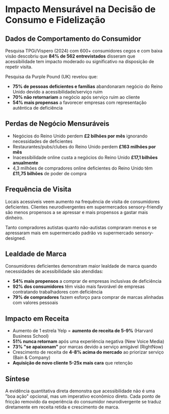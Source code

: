 # Impacto Mensurável na Decisão de Consumo e Fidelização

## Dados de Comportamento do Consumidor

Pesquisa TPGi/Vispero (2024) com 600+ consumidores cegos e com baixa visão descobriu que **84% de 562 entrevistados** disseram que acessibilidade tem impacto moderado ou significativo na disposição de repetir visita. 

Pesquisa da Purple Pound (UK) revelou que:
- **75% de pessoas deficientes e famílias** abandonaram negócio do Reino Unido devido a acessibilidade/serviço ruim
- **70% não retornariam** a negócio após serviço ruim ao cliente
- **54% mais propensas** a favorecer empresas com representação autêntica de deficiência

## Perdas de Negócio Mensuráveis

- Negócios do Reino Unido perdem **£2 bilhões por mês** ignorando necessidades de deficientes
- Restaurantes/pubs/clubes do Reino Unido perdem **£163 milhões por mês**
- Inacessibilidade online custa a negócios do Reino Unido **£17,1 bilhões anualmente**
- 4,3 milhões de compradores online deficientes do Reino Unido têm **£11,75 bilhões** de poder de compra

## Frequência de Visita

Locais acessíveis veem aumento na frequência de visita de consumidores deficientes. Clientes neurodivergentes em supermercados sensory-friendly são menos propensos a se apressar e mais propensos a gastar mais dinheiro. 

Tanto compradores autistas quanto não-autistas compraram menos e se apressaram mais em supermercado padrão vs supermercado sensory-designed.

## Lealdade de Marca

Consumidores deficientes demonstram maior lealdade de marca quando necessidades de acessibilidade são atendidas:
- **54% mais propensos** a comprar de empresas inclusivas de deficiência
- **92% dos consumidores** têm visão mais favorável de empresas contratando trabalhadores com deficiência
- **79% de compradores** fazem esforço para comprar de marcas alinhadas com valores pessoais

## Impacto em Receita

- Aumento de 1 estrela Yelp = **aumento de receita de 5-9%** (Harvard Business School)
- **51% nunca retornam** após uma experiência negativa (New Voice Media)
- **73% "se apaixonam"** por marcas devido a serviço amigável (RightNow)
- Crescimento de receita de **4-8% acima do mercado** ao priorizar serviço (Bain & Company)
- **Aquisição de novo cliente 5-25x mais cara** que retenção

## Síntese

A evidência quantitativa direta demonstra que acessibilidade não é uma "boa ação" opcional, mas um imperativo econômico direto. Cada ponto de fricção removido da experiência do consumidor neurodivergente se traduz diretamente em receita retida e crescimento de marca.
